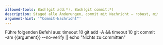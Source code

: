 ```yaml
---
allowed-tools: Bash(git add:*), Bash(git commit:*)
description: Staged alle Änderungen, commit mit Nachricht – robust, mit Timeout und explizit ausgeben.
argument-hint: '"Commit-Nachricht"'
---
```


Führe folgenden Befehl aus:
timeout 10 git add -A && timeout 10 git commit -am {{argument}} --no-verify || echo "Nichts zu committen"